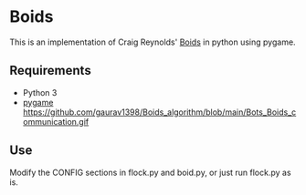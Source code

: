 # Boids

This is an implementation of Craig Reynolds' [Boids](https://www.red3d.com/cwr/boids/) in python using pygame.

## Requirements
* Python 3
* [pygame](https://www.pygame.org)
https://github.com/gaurav1398/Boids_algorithm/blob/main/Bots_Boids_communication.gif
## Use
Modify the CONFIG sections in flock.py and boid.py, or just run flock.py as is.
